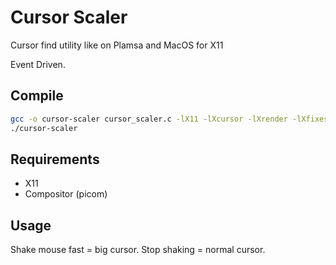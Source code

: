 # Cursor Scaler

Cursor find utility like on Plamsa and MacOS for X11 

Event Driven.

## Compile

```bash
gcc -o cursor-scaler cursor_scaler.c -lX11 -lXcursor -lXrender -lXfixes -lXi -lm -O3
./cursor-scaler
```

## Requirements

- X11
- Compositor (picom)

## Usage

Shake mouse fast = big cursor. Stop shaking = normal cursor.
